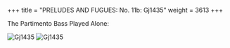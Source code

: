 +++
title = "PRELUDES AND FUGUES: No. 11b: Gj1435"
weight = 3613
+++

The Partimento Bass Played Alone:

![Gj1435](/img/11bFenBk6p1.jpg)
![Gj1435](/img/11bFenBk6p2.jpg)
